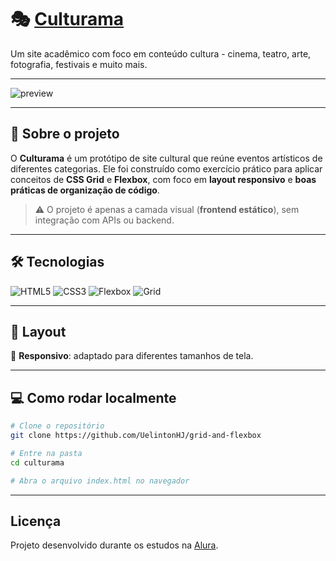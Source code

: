 # 🎭 [Culturama](https://grid-and-flexbox.vercel.app/)

Um site acadêmico com foco em conteúdo cultura - cinema, teatro, arte, fotografia, festivais e muito mais.

---

![preview](assets/GIF-Projeto-Grid-and-Flexbox.gif)

---

## 📌 Sobre o projeto

O **Culturama** é um protótipo de site cultural que reúne eventos artísticos de diferentes categorias.
Ele foi construído como exercício prático para aplicar conceitos de **CSS Grid** e **Flexbox**, com foco em **layout responsivo** e **boas práticas de organização de código**.

> ⚠️ O projeto é apenas a camada visual (**frontend estático**), sem integração com APIs ou backend.

---

## 🛠️ Tecnologias

![HTML5](https://img.shields.io/badge/HTML5-E34F26?style=for-the-badge&logo=html5&logoColor=fff)
![CSS3](https://img.shields.io/badge/CSS3-1572B6?style=for-the-badge&logo=css3&logoColor=fff)
![Flexbox](https://img.shields.io/badge/Flexbox-ff69b4?style=for-the-badge&logo=css3&logoColor=fff)
![Grid](https://img.shields.io/badge/Grid-8A2BE2?style=for-the-badge&logo=css3&logoColor=fff)

---

## 🎨 Layout

📱 **Responsivo**: adaptado para diferentes tamanhos de tela.

---

## 💻 Como rodar localmente

```bash
# Clone o repositório
git clone https://github.com/UelintonHJ/grid-and-flexbox

# Entre na pasta
cd culturama

# Abra o arquivo index.html no navegador
```

---

## Licença

Projeto desenvolvido durante os estudos na [Alura](https://www.alura.com.br/).
